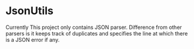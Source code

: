# JsonUtils

Currently This project only contains JSON parser. Difference from other parsers is it keeps track of duplicates and specifies the line at which there is a JSON error if any.




